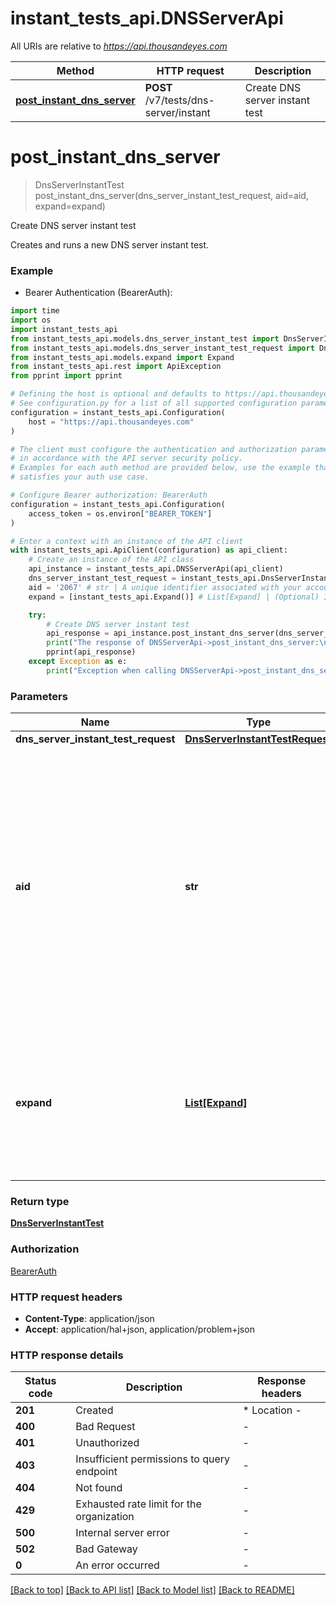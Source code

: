 # instant_tests_api.DNSServerApi

All URIs are relative to *https://api.thousandeyes.com*

Method | HTTP request | Description
------------- | ------------- | -------------
[**post_instant_dns_server**](DNSServerApi.md#post_instant_dns_server) | **POST** /v7/tests/dns-server/instant | Create DNS server instant test


# **post_instant_dns_server**
> DnsServerInstantTest post_instant_dns_server(dns_server_instant_test_request, aid=aid, expand=expand)

Create DNS server instant test

Creates and runs a new DNS server instant test.

### Example

* Bearer Authentication (BearerAuth):
```python
import time
import os
import instant_tests_api
from instant_tests_api.models.dns_server_instant_test import DnsServerInstantTest
from instant_tests_api.models.dns_server_instant_test_request import DnsServerInstantTestRequest
from instant_tests_api.models.expand import Expand
from instant_tests_api.rest import ApiException
from pprint import pprint

# Defining the host is optional and defaults to https://api.thousandeyes.com
# See configuration.py for a list of all supported configuration parameters.
configuration = instant_tests_api.Configuration(
    host = "https://api.thousandeyes.com"
)

# The client must configure the authentication and authorization parameters
# in accordance with the API server security policy.
# Examples for each auth method are provided below, use the example that
# satisfies your auth use case.

# Configure Bearer authorization: BearerAuth
configuration = instant_tests_api.Configuration(
    access_token = os.environ["BEARER_TOKEN"]
)

# Enter a context with an instance of the API client
with instant_tests_api.ApiClient(configuration) as api_client:
    # Create an instance of the API class
    api_instance = instant_tests_api.DNSServerApi(api_client)
    dns_server_instant_test_request = instant_tests_api.DnsServerInstantTestRequest() # DnsServerInstantTestRequest | 
    aid = '2067' # str | A unique identifier associated with your account group. You can retrieve your `AccountGroupId` from the `/account-groups` endpoint. Note that you must be assigned to the target account group. Specifying this parameter without being assigned to the target account group will result in an error response. (optional)
    expand = [instant_tests_api.Expand()] # List[Expand] | (Optional) Indicates if the test sub-resources should be expanded. Defaults to no expansion. To expand the `agents` sub-resource, use the query `?expand=agent`. (optional)

    try:
        # Create DNS server instant test
        api_response = api_instance.post_instant_dns_server(dns_server_instant_test_request, aid=aid, expand=expand)
        print("The response of DNSServerApi->post_instant_dns_server:\n")
        pprint(api_response)
    except Exception as e:
        print("Exception when calling DNSServerApi->post_instant_dns_server: %s\n" % e)
```



### Parameters

Name | Type | Description  | Notes
------------- | ------------- | ------------- | -------------
 **dns_server_instant_test_request** | [**DnsServerInstantTestRequest**](DnsServerInstantTestRequest.md)|  | 
 **aid** | **str**| A unique identifier associated with your account group. You can retrieve your &#x60;AccountGroupId&#x60; from the &#x60;/account-groups&#x60; endpoint. Note that you must be assigned to the target account group. Specifying this parameter without being assigned to the target account group will result in an error response. | [optional] 
 **expand** | [**List[Expand]**](Expand.md)| (Optional) Indicates if the test sub-resources should be expanded. Defaults to no expansion. To expand the &#x60;agents&#x60; sub-resource, use the query &#x60;?expand&#x3D;agent&#x60;. | [optional] 

### Return type

[**DnsServerInstantTest**](DnsServerInstantTest.md)

### Authorization

[BearerAuth](../README.md#BearerAuth)

### HTTP request headers

 - **Content-Type**: application/json
 - **Accept**: application/hal+json, application/problem+json

### HTTP response details
| Status code | Description | Response headers |
|-------------|-------------|------------------|
**201** | Created |  * Location -  <br>  |
**400** | Bad Request |  -  |
**401** | Unauthorized |  -  |
**403** | Insufficient permissions to query endpoint |  -  |
**404** | Not found |  -  |
**429** | Exhausted rate limit for the organization |  -  |
**500** | Internal server error |  -  |
**502** | Bad Gateway |  -  |
**0** | An error occurred |  -  |

[[Back to top]](#) [[Back to API list]](../README.md#documentation-for-api-endpoints) [[Back to Model list]](../README.md#documentation-for-models) [[Back to README]](../README.md)

